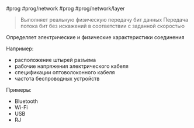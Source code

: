 #prog #prog/network  #prog #prog/network/layer  

> Выполняет реальную физическую передачу бит данных
> Передача потока бит без искажений в соответствии с заданной скоростью

Определяет электрические и физические характеристики соединения

Например:
- расположение штырей разъема
- рабочие напряжения электрического кабеля
- спецификации оптоволоконного кабеля
- частота беспроводных устройств

Примеры:
- Bluetooth
- Wi-Fi
- USB
- RJ